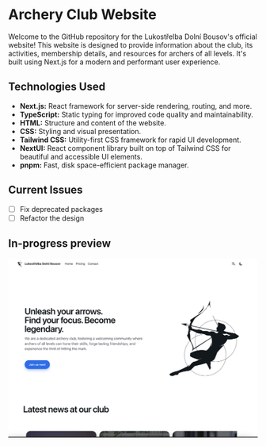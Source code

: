 # Archery Club Website

Welcome to the GitHub repository for the Lukostřelba Dolní Bousov's official website! This website is designed to provide information about the club, its activities, membership details, and resources for archers of all levels. It's built using Next.js for a modern and performant user experience.

## Technologies Used

* **Next.js:** React framework for server-side rendering, routing, and more.
* **TypeScript:** Static typing for improved code quality and maintainability.
* **HTML:** Structure and content of the website.
* **CSS:** Styling and visual presentation.
* **Tailwind CSS:** Utility-first CSS framework for rapid UI development.
* **NextUI:** React component library built on top of Tailwind CSS for beautiful and accessible UI elements.
* **pnpm:** Fast, disk space-efficient package manager.

## Current Issues
- [ ] Fix deprecated packages
- [ ] Refactor the design

## In-progress preview

![prieview.png](/public/preview.png)
